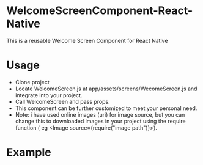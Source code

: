 # WelcomeScreenComponent-React-Native

This is a reusable Welcome Screen Component for React Native

# Usage

- Clone project
- Locate WelcomeScreen.js at app/assets/screens/WecomeScreen.js and integrate into your project.
- Call WelcomeScreen and pass props.
- This component can be further customized to meet your personal need.
- Note: i have used online images (uri) for image source, but you can change this to downloaded images in your project using the require function ( eg <Image source={require("image path")}>).

# Example

<WelcomeScreen />
